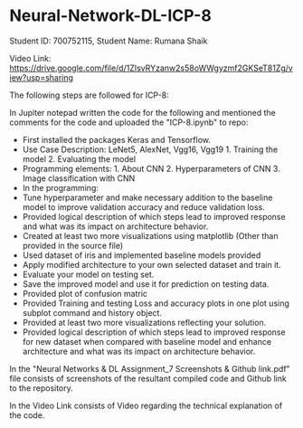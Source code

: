 # Neural-Network-DL-ICP-8
Student ID: 700752115, Student Name: Rumana Shaik

Video Link: https://drive.google.com/file/d/1ZIsvRYzanw2s58oWWgyzmf2GKSeT81Zg/view?usp=sharing

The following steps are followed for ICP-8:

In Jupiter notepad written the code for the following and mentioned the comments for the code and uploaded the "ICP-8.ipynb" to repo:
 - First installed the packages Keras and Tensorflow.
 - Use Case Description: LeNet5, AlexNet, Vgg16, Vgg19 1. Training the model 2. Evaluating the model 
 - Programming elements: 1. About CNN 2. Hyperparameters of CNN 3. Image classification with CNN
 - In the programming:
 - Tune hyperparameter and make necessary addition to the baseline model to improve validation accuracy and reduce validation loss.  
 - Provided logical description of which steps lead to improved response and what was its impact on architecture behavior.
 - Created at least two more visualizations using matplotlib (Other than provided in the source file) 
 - Used dataset of iris and implemented baseline models provided
 - Apply modified architecture to your own selected dataset and train it. 
 - Evaluate your model on testing set.
 - Save the improved model and use it for prediction on testing data. 
 - Provided plot of confusion matric
 - Provided Training and testing Loss and accuracy plots in one plot using subplot command and history object.
 - Provided at least two more visualizations reflecting your solution.
 - Provided logical description of which steps lead to improved response for new dataset when compared with baseline model and enhance architecture and what was its impact on architecture behavior. 
 
In the "Neural Networks & DL Assignment_7 Screenshots & Github link.pdf" file consists of screenshots of the resultant compiled code and Github link to the repository.

In the Video Link consists of Video regarding the technical explanation of the code.
